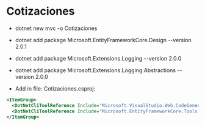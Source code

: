 # Cotizaciones

* dotnet new mvc -o Cotizaciones
* dotnet add package Microsoft.EntityFrameworkCore.Design --version 2.0.1
* dotnet add package Microsoft.Extensions.Logging --version 2.0.0
* dotnet add package Microsoft.Extensions.Logging.Abstractions --version 2.0.0

* Add in file: Cotizaciones.csproj:

```xml
<ItemGroup>
  <DotNetCliToolReference Include="Microsoft.VisualStudio.Web.CodeGeneration.Tools" Version="2.0.1" />
  <DotNetCliToolReference Include="Microsoft.EntityFrameworkCore.Tools.DotNet" Version="2.0.1" />
</ItemGroup>
```
